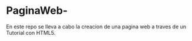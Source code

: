 # PaginaWeb-
En este repo se lleva a cabo la creacion de una pagina web a traves de un Tutorial con HTML5. 
